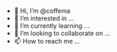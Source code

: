 - 👋 Hi, I’m @coffema
- 👀 I’m interested in ...
- 🌱 I’m currently learning ...
- 💞️ I’m looking to collaborate on ...
- 📫 How to reach me ...

<!---
coffema/coffema is a ✨ special ✨ repository because its `README.md` (this file) appears on your GitHub profile.
You can click the Preview link to take a look at your changes.
--->
